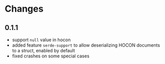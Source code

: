 # Changes

## 0.1.1

* support `null` value in hocon
* added feature `serde-support` to allow deserializing HOCON documents to a struct, enabled by default
* fixed crashes on some special cases
